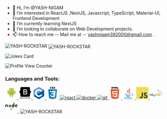 - 👋 Hi, I’m @YASH-NIGAM
- 👀 I’m interested in ReactJS ,NextJS, Javascript, TypeScript, Material-UI, Frontend Development
- 🌱 I’m currently learning NextJS
- 💞 I’m looking to collaborate on Web Development projects.
- 📫 How to reach me -- Mail me at  -- yashnigam392000@gmail.com .

<p><img align="left" src="https://github-readme-stats.vercel.app/api/top-langs?username=YASH-ROCKSTAR&show_icons=true&locale=en&layout=compact&theme=radical&count_private=true" alt="YASH-ROCKSTAR" /></p>

<p>&nbsp;<img align="center" src="https://github-readme-stats.vercel.app/api?username=YASH-ROCKSTAR&show_icons=true&locale=en&theme=radical&count_private=true" alt="YASH-ROCKSTAR" /></p>



![Jokes Card](https://readme-jokes.vercel.app/api)

![Profile View Counter](https://komarev.com/ghpvc/?username=YASH-ROCKSTAR)

<h3 align="left">Languages and Tools:</h3>
<p align="left"> <a href="https://developer.android.com" target="_blank"> <img src="https://raw.githubusercontent.com/devicons/devicon/master/icons/android/android-original-wordmark.svg" alt="android" width="40" height="40"/> </a> <a href="https://getbootstrap.com" target="_blank"> <img src="https://raw.githubusercontent.com/devicons/devicon/master/icons/bootstrap/bootstrap-plain-wordmark.svg" alt="bootstrap" width="40" height="40"/> </a> <a href="https://www.cprogramming.com/" target="_blank"> <img src="https://raw.githubusercontent.com/devicons/devicon/master/icons/c/c-original.svg" alt="c" width="40" height="40"/> </a> <a href="https://www.w3schools.com/css/" target="_blank"> <img src="https://raw.githubusercontent.com/devicons/devicon/master/icons/css3/css3-original-wordmark.svg" alt="css3" width="40" height="40"/> </a> <a href="https://reactjs.org" target="_blank"> <img src="https://camo.githubusercontent.com/48d099290b4cb2d7937bcd96e8497cf1845b54a810a6432c70cf944b60b40c77/68747470733a2f2f7261776769742e636f6d2f676f72616e67616a69632f72656163742d69636f6e732f6d61737465722f72656163742d69636f6e732e737667" alt="react" width="40" height="40"/> </a> <a href="https://www.docker.com/" target="_blank"> <img src="https://w7.pngwing.com/pngs/298/299/png-transparent-docker-yaml-github-repository-github-text-logo-fedora-thumbnail.png" alt="docker" width="40" height="40"/> </a> <a href="https://git-scm.com/" target="_blank"> <img src="https://www.vectorlogo.zone/logos/git-scm/git-scm-icon.svg" alt="git" width="40" height="40"/> </a> <a href="https://www.w3.org/html/" target="_blank"> <img src="https://raw.githubusercontent.com/devicons/devicon/master/icons/html5/html5-original-wordmark.svg" alt="html5" width="40" height="40"/> </a> <a href="https://www.java.com" target="_blank"> <img src="https://raw.githubusercontent.com/devicons/devicon/master/icons/java/java-original.svg" alt="java" width="40" height="40"/> </a> <a href="https://developer.mozilla.org/en-US/docs/Web/JavaScript" target="_blank"> <img src="https://raw.githubusercontent.com/devicons/devicon/master/icons/javascript/javascript-original.svg" alt="javascript" width="40" height="40"/> </a> <a  width="40" height="40"/> </a> <a href="https://www.mysql.com/" target="_blank"> <img src="https://raw.githubusercontent.com/devicons/devicon/master/icons/mysql/mysql-original-wordmark.svg" alt="mysql" width="40" height="40"/> </a> <a href="https://nodejs.org" target="_blank"> <img src="https://raw.githubusercontent.com/devicons/devicon/master/icons/nodejs/nodejs-original-wordmark.svg" alt="nodejs" width="40" height="40"/> </a> <a 


<p>&nbsp;<img align="center" src="https://github-readme-streak-stats.herokuapp.com/?user=YASH-ROCKSTAR&show_icons=true&locale=en&theme=radical&count_private=true" alt="YASH-ROCKSTAR" /></p>


<!---
YASH-ROCKSTAR/YASH-ROCKSTAR is a ✨ special ✨ repository because its `README.md` (this file) appears on your GitHub profile.
You can click the Preview link to take a look at your changes.
--->
